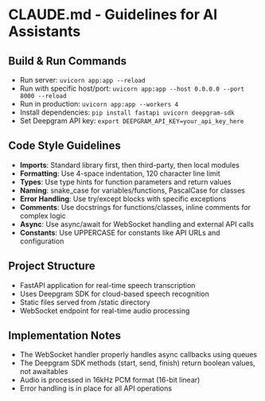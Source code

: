 # CLAUDE.md - Guidelines for AI Assistants

## Build & Run Commands
- Run server: `uvicorn app:app --reload`
- Run with specific host/port: `uvicorn app:app --host 0.0.0.0 --port 8000 --reload`
- Run in production: `uvicorn app:app --workers 4`
- Install dependencies: `pip install fastapi uvicorn deepgram-sdk`
- Set Deepgram API key: `export DEEPGRAM_API_KEY=your_api_key_here`

## Code Style Guidelines
- **Imports**: Standard library first, then third-party, then local modules
- **Formatting**: Use 4-space indentation, 120 character line limit
- **Types**: Use type hints for function parameters and return values
- **Naming**: snake_case for variables/functions, PascalCase for classes
- **Error Handling**: Use try/except blocks with specific exceptions
- **Comments**: Use docstrings for functions/classes, inline comments for complex logic
- **Async**: Use async/await for WebSocket handling and external API calls
- **Constants**: Use UPPERCASE for constants like API URLs and configuration

## Project Structure
- FastAPI application for real-time speech transcription
- Uses Deepgram SDK for cloud-based speech recognition
- Static files served from /static directory
- WebSocket endpoint for real-time audio processing

## Implementation Notes
- The WebSocket handler properly handles async callbacks using queues
- The Deepgram SDK methods (start, send, finish) return boolean values, not awaitables
- Audio is processed in 16kHz PCM format (16-bit linear)
- Error handling is in place for all API operations